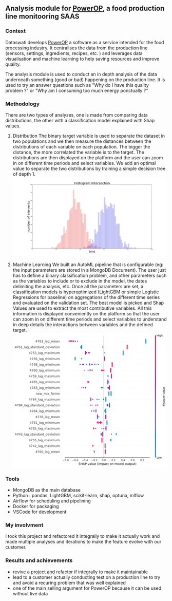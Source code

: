 ## Analysis module for [PowerOP](https://www.dataswati.com/en/powerop), a food production line monitooring SAAS 


### Context 
Dataswati develops [PowerOP](https://www.dataswati.com/en/powerop) a software as a service intended for the food processing industry. It centralises the data from the production line (sensors, settings, ingredients, recipes, etc. ) and leverages data visualisation and machine learning to help saving resources and improve quality. 

The analysis module is used to conduct an in depth analysis of the data underneath something (good or bad) happening on the production line. It is used to try an answer questions such as "Why do I have this quality problem ?" or "Why am I consuming too much energy ponctually ?" 

### Methodology 

There are two types of analyses, one is made from comparing data distributions, the other with a classification model explained with Shap values.

1. Distribution 
    The binary target variable is used to separate the dataset in two populations and we then measure the distances between the distributions of each variable on each population. The bigger the distance, the more correlated the variable is to the target. The distributions are then displayed on the platform and the user can zoom in on different time periods and select variables. We add an optimal value to separate the two distributions by training a simple decision tree of depth 1. 
![Histogram intesection](../assets/img/Dataswati/histogram_intersection_1.png)
   

2. Machine Learning
     We built an AutoML pipeline that is configurable (eg: the input parameters are stored in a MongoDB Document). The user just has to define a binary classification problem, and other parameters such as the variables to include or to exclude in the model, the dates delimiting the analysis, etc. Once all the parameters are set, a classification models is hyperoptimized (LightGBM or simple Logistic Regressions for baseline) on aggregations of the different time series and evaluated on the validation set. The best model is picked and Shap Values are used to extract the most contributive variables. All this information is displayed conveniently on the platform so that the user can zoom in on different time periods and select variables to understand in deep details the interactions between variables and the defined target. 
![shap values](../assets/img/Dataswati/AlertShap.svg)

### Tools

- MongoDB as the main database 
- Python : pandas, LightGBM, scikit-learn, shap, optuna, mlflow 
- Airflow for scheduling and pipelining 
- Docker for packaging 
- VSCode for development

### My involvment 

I took this project and refactored it integrally to make it actually work and made multiple analyses and iterations to make the feature evolve with our customer. 

### Results and achievements

- revive a project and refactor if integrally to make it maintainable 
- lead to a customer actually conducting test on a production line to try and avoid a recuring problem that was well explained
- one of the main selling argument for PowerOP because it can be used without live data 




